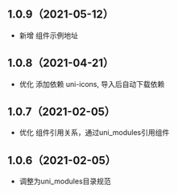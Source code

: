 ## 1.0.9（2021-05-12）
- 新增 组件示例地址
## 1.0.8（2021-04-21）
- 优化 添加依赖 uni-icons, 导入后自动下载依赖
## 1.0.7（2021-02-05）
- 优化 组件引用关系，通过uni_modules引用组件

## 1.0.6（2021-02-05）
- 调整为uni_modules目录规范

